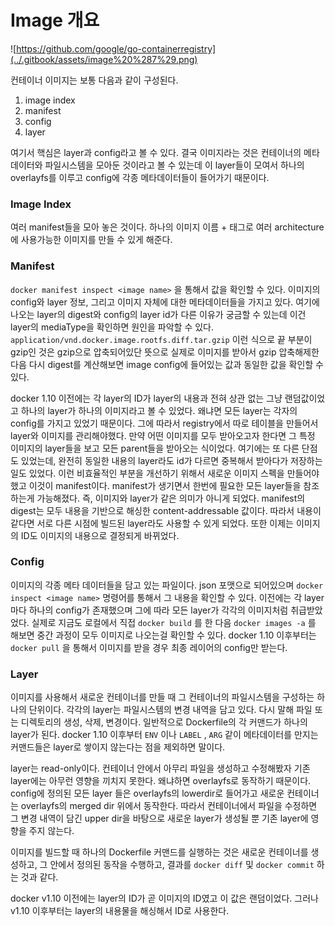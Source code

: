 # Image 개요

![https://github.com/google/go-containerregistry](../.gitbook/assets/image%20%287%29.png)



컨테이너 이미지는 보통 다음과 같이 구성된다.

1. image index
2. manifest
3. config
4. layer

여기서 핵심은 layer과 config라고 볼 수 있다. 결국 이미지라는 것은 컨테이너의 메타데이터와 파일시스템을 모아둔 것이라고 볼 수 있는데 이 layer들이 모여서 하나의 overlayfs를 이루고 config에 각종 메타데이터들이 들어가기 때문이다.

### Image Index

여러 manifest들을 모아 놓은 것이다. 하나의 이미지 이름 + 태그로 여러 architecture에 사용가능한 이미지를 만들 수 있게 해준다.

### Manifest

`docker manifest inspect <image name>` 을 통해서 값을 확인할 수 있다. 이미지의 config와 layer 정보, 그리고 이미지 자체에 대한 메타데이터들을 가지고 있다. 여기에 나오는 layer의 digest와 config의 layer id가 다른 이유가 궁금할 수 있는데 이건 layer의 mediaType을 확인하면 원인을 파악할 수 있다. `application/vnd.docker.image.rootfs.diff.tar.gzip` 이런 식으로 끝 부분이 gzip인 것은 gzip으로 압축되어있단 뜻으로 실제로 이미지를 받아서 gzip 압축해제한 다음 다시 digest를 계산해보면 image config에 들어있는 값과 동일한 값을 확인할 수 있다.

docker 1.10 이전에는 각 layer의 ID가 layer의 내용과 전혀 상관 없는 그냥 랜덤값이었고 하나의 layer가 하나의 이미지라고 볼 수 있었다. 왜냐면 모든 layer는 각자의 config를 가지고 있었기 때문이다. 그에 따라서 registry에서 따로 테이블을 만들어서 layer와 이미지를 관리해야했다. 만약 어떤 이미지를 모두 받아오고자 한다면 그 특정 이미지의 layer들을 보고 모든 parent들을 받아오는 식이었다. 여기에는 또 다른 단점도 있었는데, 완전히 동일한 내용의 layer라도 id가 다르면 중복해서 받아다가 저장하는 일도 있었다. 이런 비효율적인 부분을 개선하기 위해서 새로운 이미지 스펙을 만들어야했고 이것이 manifest이다.  manifest가 생기면서 한번에 필요한 모든 layer들을 참조하는게 가능해졌다. 즉, 이미지와 layer가 같은 의미가 아니게 되었다. manifest의 digest는 모두 내용을 기반으로 해싱한 content-addressable 값이다. 따라서 내용이 같다면 서로 다른 시점에 빌드된 layer라도 사용할 수 있게 되었다. 또한 이제는 이미지의 ID도 이미지의 내용으로 결정되게 바뀌었다.

### Config

이미지의 각종 메타 데이터들을 담고 있는 파일이다. json 포맷으로 되어있으며 `docker inspect <image name>` 명령어를 통해서 그 내용을 확인할 수 있다. 이전에는 각 layer마다 하나의 config가 존재했으며 그에 따라 모든 layer가 각각의 이미지처럼 취급받았었다. 실제로 지금도 로컬에서 직접 `docker build` 를 한 다음 `docker images -a` 를 해보면 중간 과정이 모두 이미지로 나오는걸 확인할 수 있다.  docker 1.10 이후부터는 `docker pull` 을 통해서 이미지를 받을 경우 최종 레이어의 config만 받는다.

### Layer

이미지를 사용해서 새로운 컨테이너를 만들 때 그 컨테이너의 파일시스템을 구성하는 하나의 단위이다. 각각의 layer는 파일시스템의 변경 내역을 담고 있다. 다시 말해 파일 또는 디렉토리의 생성, 삭제, 변경이다. 일반적으로 Dockerfile의 각 커맨드가 하나의 layer가 된다. docker 1.10 이후부터 `ENV` 이나 `LABEL` , `ARG` 같이 메타데이터를 만지는 커맨드들은 layer로 쌓이지 않는다는 점을 제외하면 말이다.

layer는 read-only이다. 컨테이너 안에서 아무리 파일을 생성하고 수정해봤자 기존 layer에는 아무런 영향을 끼치지 못한다. 왜냐하면 overlayfs로 동작하기 때문이다. config에 정의된 모든 layer 들은 overlayfs의 lowerdir로 들어가고 새로운 컨테이너는 overlayfs의 merged dir 위에서 동작한다. 따라서 컨테이너에서 파일을 수정하면 그 변경 내역이 담긴 upper dir을 바탕으로 새로운 layer가 생성될 뿐 기존 layer에 영향을 주지 않는다.

이미지를 빌드할 때 하나의 Dockerfile 커맨드를 실행하는 것은 새로운 컨테이너를 생성하고, 그 안에서 정의된 동작을 수행하고, 결과를 `docker diff` 및 `docker commit` 하는 것과 같다.

docker v1.10 이전에는 layer의 ID가 곧 이미지의 ID였고 이 값은 랜덤이었다. 그러나 v1.10 이후부터는 layer의 내용물을 해싱해서 ID로 사용한다.

